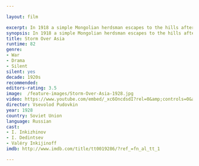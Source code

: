 ```yaml
---

layout: film

excerpt: In 1918 a simple Mongolian herdsman escapes to the hills after brawling with a western capitalist fur trader who cheats him. In 1920 he helps the partisans fight for the Soviets against the occupying army. However he is captured when the army tries to requisition cattle from the herdsmen at the same time as the commandant meets with the reincarnated Grand Lama. After being shot, the army discovers an amulet that suggests he was a direct descendant of Genghis Khan. They find him still alive, so the army restores his health and plans to use him as the head of a Mongolian puppet regime.
synopsis: In 1918 a simple Mongolian herdsman escapes to the hills after brawling with a western capitalist fur trader who cheats him. In 1920 he helps the partisans fight for the Soviets against the occupying army. However he is captured when the army tries to requisition cattle from the herdsmen at the same time as the commandant meets with the reincarnated Grand Lama. After being shot, the army discovers an amulet that suggests he was a direct descendant of Genghis Khan. They find him still alive, so the army restores his health and plans to use him as the head of a Mongolian puppet regime.
title: Storm Over Asia
runtime: 82
genre: 
- War  
- Drama
- Silent
silent: yes
decade: 1920s
recommended: 
editors-rating: 3.5
image:  /feature-images/Storm-Over-Asia-1928.jpg
video: https://www.youtube.com/embed/_xc6OncdsdI?rel=0&amp;controls=0&amp;showinfo=0
director: Vsevolod Pudovkin 
year: 1928
country: Soviet Union
language: Russian
cast:
- I. Inkizhinov
- I. Dedintsev
- Valéry Inkijinoff
imdb: http://www.imdb.com/title/tt0019286/?ref_=fn_al_tt_1

---
```

